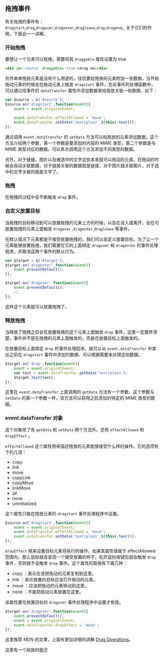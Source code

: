 ## 拖拽事件

有关拖拽的事件有：`dragstart`,`drag`,`dragover`,`dragenter`,`dragleave`,`drop`,`dragend`。关于它们的作用，下面会一一讲解。

### 开始拖拽

要想让一个元素可以拖拽，需要将其 `draggable` 属性设置为 true

```html
<div id='source' draggable='true'>drag me</div>
```

另外单单拖放元素是没有什么用途的，往往要给拖放的元素附加一些数据，当开始拖动元素的时候会在拖动元素上触发 `dragstart` 事件，在此事件的处理函数中，可以通过给事件的 `dataTransfer` 属性中添加数据来给拖放关联一些数据。如下：


```javascript
var $source = $('#source');
$source.on('dragstart',function(event){
	event = event.originalEvent;
	
	event.dataTransfer.effectAllowed = 'move';
	event.dataTransfer.setData('text/plain',$(this).text());
});
```

通过调用 `event.dataTransfer` 的 `setData` 方法可以给拖放的元素添加数据。这个方法介绍两个参数，第一个参数是要添加的内容的 MIME 类型，第二个参数是与 MIME 类型对应的数据。可以多次调用这个方法添加不同类型的数据。

另外，对于链接、图片以及被选中的文字这些本来就可以拖动的元素，在拖动的时候会自动关联数据，对于链接关联的数据就是链接，对于图片就关联图片，对于选中的文字关联的就是文字了。

### 拖拽

在拖拽的过程中会不断触发 `drag` 事件。 

### 自定义放置目标

当拖拽的目标移动到可以放置拖拽的元素上方的时候，以及在进入或离开，会在可放置拖拽的元素上面触发 `dragover` ,`dragenter`,`dragleave` 等事件。

在默认情况下元素都是不接受放置拖拽的，我们可以自定义放置目标。为了让一个元素能够放置拖拽，我们需要在它的上面绑定 `dragover` 和 `dragenter` 的事件处理程序，并取消这两个事件的默认行为。

```javascript
var $target = $('#target');
$target.on('dragenter',function(event){
	event.preventDefault();
});

$target.on('dragover',function(event){
	event.preventDefault();
	//...
});
```

这样这个元素就可以放置拖拽了。

### 释放拖拽

当释放了拖拽之后会在放置拖拽的这个元素上面触发 `drop` 事件，这里一定要弄清楚，事件并不是在拖拽的元素上面触发的，而是在放置目标上面触发的。

在放置目标上面绑定 `drop` 的事件处理程序，就可以从 `event.dataTransfer` 中拿出之前在 `dragstart` 事件中添加的数据，可以根据需要来处理这些数据。


```javascript
$target.on('drop',function(event){
	event = event.originalEvent;
	var text = event.dataTransfer.getData('text/plain');
	$target.text(text);
});
```

这里在 `event.dataTransfer` 上面调用的 `getData` 方法有一个参数，这个参数与 `setData` 的第一个参数一样，该方法可以获得之前添加的特定的 MIME 类型的数据。


### event.dataTransfer 对象

这个对象除了有 `getData` 和 `setData` 两个方法外，还有 `effectAllowed` 和 `dropEffect` 。

`effectAllowed` 这个属性用来描述拖放的元素能够接受什么样的操作。它的选项有下列几项：

+ copy
+ link
+ move
+ copyLink
+ copyMove
+ linkMove
+ all
+ none
+ uninitialized

这个属性只能在拖放元素的 `dragstart` 事件处理程序中设置。


```javascript
$source.on('dragstart',function(event){
	event = event.originalEvent;	
	event.dataTransfer.effectAllowed = 'move';
	event.dataTransfer.setData('text/plain',$(this).text());
});
```

`dropEffect` 用来设置目标元素将执行的操作，如果其属性值属于 effectAllowed 范围内，那么鼠标就会呈现一个接受放置的样子，松开鼠标按键后就会触发 `drop` 事件，否则就不会触发 `drop` 事件。这个属性的取值有下面几种：


+ copy ：表示应该把拖动的元素复制到这里。
+ link ：表示放置的目标应该打开拖动的元素。
+ move ：应该把拖动的元素移动到这里。
+ none ：不能把拖动元素放置在这里。

该属性要在放置目标的 `dragover` 事件处理程序中设置才有效。

```javascript
$target.on('dragover',function(event){
	event.preventDefault();
	event = event.originalEvent;
	event.dataTransfer.dropEffect = 'move';
});
```

这里推荐 MDN 的文章，上面有更加详细的讲解 [Drag Operations](https://developer.mozilla.org/en-US/docs/Web/Guide/HTML/Drag_operations#dragstart)。


这里有一个拖放的[例子](http://wy-ei.github.io/demo/page/drag/drag.html)